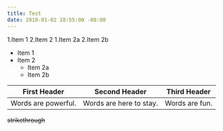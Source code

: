 ```yaml
---
title: Test
date: 2018-01-02 18:55:00 -08:00
---
```


1.Item 1
2.Item 2
  1.Item 2a
  2.Item 2b

* Item 1
* Item 2
  * Item 2a
  * Item 2b

First Header | Second Header | Third Header 
------------ | ------------- | -------------
Words are powerful. | Words are here to stay. | Words are fun. 

~~strikethrough~~